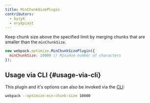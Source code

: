 ```yaml
---
title: MinChunkSizePlugin
contributors:
  - byzyk
  - erykpiast
---
```


Keep chunk size above the specified limit by merging chunks that are smaller than the `minChunkSize`.

``` js
new webpack.optimize.MinChunkSizePlugin({
  minChunkSize: 10000 // Minimum number of characters
});
```

## Usage via CLI {#usage-via-cli}

This plugin and it's options can also be invoked via the [CLI](/api/cli/):

```bash
webpack --optimize-min-chunk-size 10000
```
